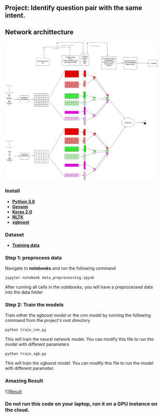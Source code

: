 ## Project: Identify question pair with the same intent.
## Network archittecture
![Archittecture](network2.png)
### Install
* [**Python 3.6**](https://www.python.org/downloads/release/python-350/)
*  [**Gensim**](https://radimrehurek.com/gensim/install.html)
* [**Keras 2.0**](https://keras.io/)
* [**NLTK**](http://www.nltk.org/)
* [**xgboost**](https://xgboost.readthedocs.io/en/latest/)

### Dataset
* [**Training data**](https://www.kaggle.com/c/quora-question-pairs/data)

### Step 1: preprocess data
Navigate to **notebooks** and run the following command

```bash
jupyter notebook data_preprocessing.ipynb
```
After running all cells in the notebooks, you will have a preprocessed
data into the data folder
### Step 2: Train the models
Train either the xgboost model or the cnn model by running the
following command from the project's root directory
```bash
python train_cnn.py
```
This will train the neural network model. You can modify this file 
to run the model with different parameters
```bash
python train_xgb.py
```
This will train the xgboost model. You can modify this file to run the model
with different parameter.

### Amazing Result
![][Result](result.png)
### Do not run this code on your laptop, run it on a GPU instance on the cloud.

